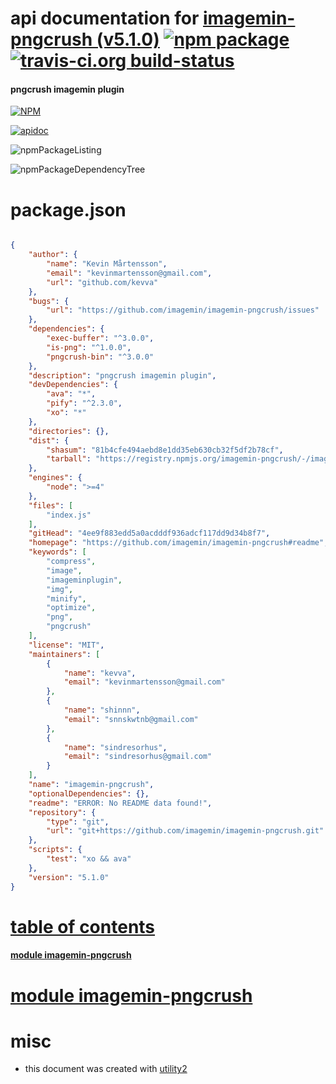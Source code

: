 # api documentation for  [imagemin-pngcrush (v5.1.0)](https://github.com/imagemin/imagemin-pngcrush#readme)  [![npm package](https://img.shields.io/npm/v/npmdoc-imagemin-pngcrush.svg?style=flat-square)](https://www.npmjs.org/package/npmdoc-imagemin-pngcrush) [![travis-ci.org build-status](https://api.travis-ci.org/npmdoc/node-npmdoc-imagemin-pngcrush.svg)](https://travis-ci.org/npmdoc/node-npmdoc-imagemin-pngcrush)
#### pngcrush imagemin plugin

[![NPM](https://nodei.co/npm/imagemin-pngcrush.png?downloads=true)](https://www.npmjs.com/package/imagemin-pngcrush)

[![apidoc](https://npmdoc.github.io/node-npmdoc-imagemin-pngcrush/build/screenCapture.buildNpmdoc.browser._2Fhome_2Ftravis_2Fbuild_2Fnpmdoc_2Fnode-npmdoc-imagemin-pngcrush_2Ftmp_2Fbuild_2Fapidoc.html.png)](https://npmdoc.github.io/node-npmdoc-imagemin-pngcrush/build/apidoc.html)

![npmPackageListing](https://npmdoc.github.io/node-npmdoc-imagemin-pngcrush/build/screenCapture.npmPackageListing.svg)

![npmPackageDependencyTree](https://npmdoc.github.io/node-npmdoc-imagemin-pngcrush/build/screenCapture.npmPackageDependencyTree.svg)



# package.json

```json

{
    "author": {
        "name": "Kevin Mårtensson",
        "email": "kevinmartensson@gmail.com",
        "url": "github.com/kevva"
    },
    "bugs": {
        "url": "https://github.com/imagemin/imagemin-pngcrush/issues"
    },
    "dependencies": {
        "exec-buffer": "^3.0.0",
        "is-png": "^1.0.0",
        "pngcrush-bin": "^3.0.0"
    },
    "description": "pngcrush imagemin plugin",
    "devDependencies": {
        "ava": "*",
        "pify": "^2.3.0",
        "xo": "*"
    },
    "directories": {},
    "dist": {
        "shasum": "81b4cfe494aebd8e1dd35eb630cb32f5df2b78cf",
        "tarball": "https://registry.npmjs.org/imagemin-pngcrush/-/imagemin-pngcrush-5.1.0.tgz"
    },
    "engines": {
        "node": ">=4"
    },
    "files": [
        "index.js"
    ],
    "gitHead": "4ee9f883edd5a0acdddf936adcf117dd9d34b8f7",
    "homepage": "https://github.com/imagemin/imagemin-pngcrush#readme",
    "keywords": [
        "compress",
        "image",
        "imageminplugin",
        "img",
        "minify",
        "optimize",
        "png",
        "pngcrush"
    ],
    "license": "MIT",
    "maintainers": [
        {
            "name": "kevva",
            "email": "kevinmartensson@gmail.com"
        },
        {
            "name": "shinnn",
            "email": "snnskwtnb@gmail.com"
        },
        {
            "name": "sindresorhus",
            "email": "sindresorhus@gmail.com"
        }
    ],
    "name": "imagemin-pngcrush",
    "optionalDependencies": {},
    "readme": "ERROR: No README data found!",
    "repository": {
        "type": "git",
        "url": "git+https://github.com/imagemin/imagemin-pngcrush.git"
    },
    "scripts": {
        "test": "xo && ava"
    },
    "version": "5.1.0"
}
```



# <a name="apidoc.tableOfContents"></a>[table of contents](#apidoc.tableOfContents)

#### [module imagemin-pngcrush](#apidoc.module.imagemin-pngcrush)



# <a name="apidoc.module.imagemin-pngcrush"></a>[module imagemin-pngcrush](#apidoc.module.imagemin-pngcrush)



# misc
- this document was created with [utility2](https://github.com/kaizhu256/node-utility2)
